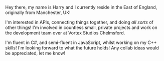 Hey there, my name is Harry and I currently reside in the East of England, originally from Manchester, UK!

I'm interested in APIs, connecting things together, and doing _all sorts_ of other things! I'm involved in countless small, private projects and work on the development team over at Vortex Studios Chelmsford.

I'm fluent in C#, and semi-fluent in JavaScript, whilst working on my C++ skills! I'm looking forward to what the future holds! Any collab ideas would be appreciated, let me know!

<!---
iamnotharry/iamnotharry is a ✨ special ✨ repository because its `README.md` (this file) appears on your GitHub profile.
You can click the Preview link to take a look at your changes.
--->
